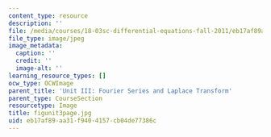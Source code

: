 ```yaml
---
content_type: resource
description: ''
file: /media/courses/18-03sc-differential-equations-fall-2011/eb17af89aa31f9404157cb04de77386c_figunit3page.jpg
file_type: image/jpeg
image_metadata:
  caption: ''
  credit: ''
  image-alt: ''
learning_resource_types: []
ocw_type: OCWImage
parent_title: 'Unit III: Fourier Series and Laplace Transform'
parent_type: CourseSection
resourcetype: Image
title: figunit3page.jpg
uid: eb17af89-aa31-f940-4157-cb04de77386c
---
```

